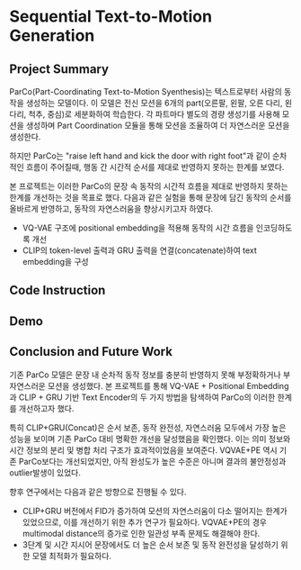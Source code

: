 # Sequential Text-to-Motion Generation

## Project Summary
ParCo(Part-Coordinating Text-to-Motion Syenthesis)는 텍스트로부터 사람의 동작을 생성하는 모델이다. 이 모델은 전신 모션을 6개의 part(오른팔, 왼팔, 오른 다리, 왼 다리, 척추, 중심)로 세분화하여 학습한다. 각 파트마다 별도의 경량 생성기를 사용해 모션을 생성하며 Part Coordination 모듈을 통해 모션을 조율하여 더 자연스러운 모션을 생성한다.

하지만 ParCo는 "raise left hand and kick the door with right foot"과 같이 순차적인 흐름이 주어질때, 행동 간 시간적 순서를 제대로 반영하지 못하는 한계를 보였다.

본 프로젝트는 이러한 ParCo의 문장 속 동작의 시간적 흐름을 제대로 반영하지 못하는 한계를 개선하는 것을 목표로 했다. 다음과 같은 실험을 통해 문장에 담긴 동작의 순서를 올바르게 반영하고, 동작의 자연스러움을 향상시키고자 하였다.

- VQ-VAE 구조에 positional embedding을 적용해 동작의 시간 흐름을 인코딩하도록 개선
- CLIP의 token-level 출력과 GRU 출력을 연결(concatenate)하여 text embedding을 구성


## Code Instruction

## Demo

## Conclusion and Future Work
기존 ParCo 모델은 문장 내 순차적 동작 정보를 충분히 반영하지 못해 부정확하거나 부자연스러운 모션을 생성했다. 본 프로젝트를 통해 VQ-VAE + Positional Embedding과 CLIP + GRU 기반 Text Encoder의 두 가지 방법을 탐색하여 ParCo의 이러한 한계를 개선하고자 했다.

특히 CLIP+GRU(Concat)은 순서 보존, 동작 완전성, 자연스러움 모두에서 가장 높은 성능을 보이며 기존 ParCo 대비 명확한 개선을 달성했음을 확인했다. 이는 의미 정보와 시간 정보의 분리 및 병합 처리 구조가 효과적이었음을 보여준다. VQVAE+PE 역시 기존 ParCo보다는 개선되었지만, 아직 완성도가 높은 수준은 아니며 결과의 불안정성과 outlier발생이 있었다. 

향후 연구에서는 다음과 같은 방향으로 진행될 수 있다.
- CLIP+GRU 버전에서 FID가 증가하여 모션의 자연스러움이 다소 떨어지는 한계가 있었으므로, 이를 개선하기 위한 추가 연구가 필요하다. VQVAE+PE의 경우 multimodal distance의 증가로 인한 일관성 부족 문제도 해결해야 한다.
- 3단계 및 시간 지시어 문장에서도 더 높은 순서 보존 및 동작 완전성을 달성하기 위한 모델 최적화가 필요하다.



